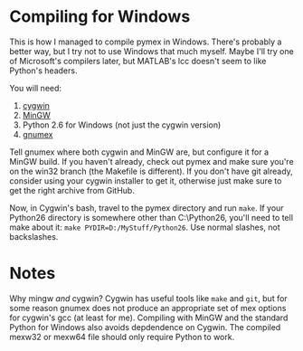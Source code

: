 # Compiling for Windows #

This is how I managed to compile pymex in Windows. There's probably 
a better way, but I try not to use Windows that much myself. Maybe
I'll try one of Microsoft's compilers later, but MATLAB's lcc doesn't
seem to like Python's headers.

You will need:

1. [cygwin](http://www.cygwin.com/)
2. [MinGW](http://www.mingw.org/)
3. Python 2.6 for Windows (not just the cygwin version)
4. [gnumex](http://gnumex.sourceforge.net/)

Tell gnumex where both cygwin and MinGW are, but configure it for a MinGW build.
If you haven't already, check out pymex and make sure you're on the win32 branch
(the Makefile is different). If you don't have git already, consider using your
cygwin installer to get it, otherwise just make sure to get the right archive
from GitHub. 

Now, in Cygwin's bash, travel to the pymex directory and run `make`. If your Python26
directory is somewhere other than C:\Python26, you'll need to tell make about it:
`make PYDIR=D:/MyStuff/Python26`. Use normal slashes, not backslashes. 

# Notes #

Why mingw *and* cygwin? 
Cygwin has useful tools like `make` and `git`, but for some reason gnumex does not
produce an appropriate set of mex options for cygwin's gcc (at least for me). 
Compiling with MinGW and the standard Python for Windows also avoids depdendence on
Cygwin. The compiled mexw32 or mexw64 file should only require Python to work.